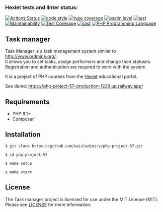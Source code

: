 ### Hexlet tests and linter status:
[![Actions Status](https://github.com/kaivladimirv/php-project-57/workflows/hexlet-check/badge.svg)](https://github.com/kaivladimirv/php-project-57/actions)
[![code style](https://github.com/kaivladimirv/php-project-57/actions/workflows/code-style-check.yml/badge.svg)](https://github.com/kaivladimirv/php-project-57/actions/workflows/code-style-check.yml)
[![type coverage](https://shepherd.dev/github/kaivladimirv/php-project-57/coverage.svg)](https://shepherd.dev/github/kaivladimirv/php-project-57)
[![psalm level](https://shepherd.dev/github/kaivladimirv/php-project-57/level.svg)](https://psalm.dev/)
[![test](https://github.com/kaivladimirv/php-project-57/actions/workflows/test-check.yml/badge.svg)](https://github.com/kaivladimirv/php-project-57/actions/workflows/test-check.yml)
[![Maintainability](https://api.codeclimate.com/v1/badges/51040e3c7d8434aade25/maintainability)](https://codeclimate.com/github/kaivladimirv/php-project-57/maintainability)
[![Test Coverage](https://api.codeclimate.com/v1/badges/51040e3c7d8434aade25/test_coverage)](https://codeclimate.com/github/kaivladimirv/php-project-57/test_coverage)
[![sast](https://github.com/kaivladimirv/php-project-57/actions/workflows/sast-semgrep.yml/badge.svg)](https://github.com/kaivladimirv/php-project-57/actions/workflows/sast-semgrep.yml)
<a href="https://php.net"><img src="https://img.shields.io/badge/php-8.1%2B-%238892BF" alt="PHP Programming Language"></a>

## Task manager
Task Manager is a task management system similar to http://www.redmine.org/.    
It allows you to set tasks, assign performers and change their statuses. 
Registration and authentication are required to work with the system.

It is a project of PHP courses from the [Hexlet](https://hexlet.io/) educational portal.

See demo: https://php-project-57-production-1229.up.railway.app/

## Requirements
* PHP 8.1+
* Composer

## Installation
```
$ git clone https://github.com/kaivladimirv/php-project-57.git

$ cd php-project-57

$ make setup

$ make start
```

## License
The Task manager project is licensed for use under the MIT License (MIT).
Please see [LICENSE](/LICENSE) for more information.
